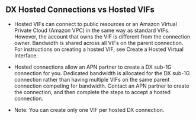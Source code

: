 
## DX Hosted Connections vs Hosted VIFs

-  Hosted VIFs can connect to public resources or an Amazon Virtual Private Cloud (Amazon VPC) in the same way as standard VIFs. However, the account that owns the VIF is different from the connection owner. Bandwidth is shared across all VIFs on the parent connection. For instructions on creating a hosted VIF, see Create a Hosted Virtual Interface.

- Hosted connections allow an APN partner to create a DX sub-1G connection for you. Dedicated bandwidth is allocated for the DX sub-1G connection rather than having multiple VIFs on the same parent connection competing for bandwidth. Contact an APN partner to create the connection, and then complete the steps to accept a hosted connection.

- Note: You can create only one VIF per hosted DX connection. 
